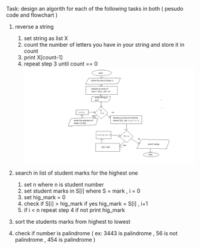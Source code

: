 Task: design an algorith for each of the following tasks in both ( pesudo code and flowchart )
1. reverse a string

   1. set string as list X
   2. count the number of letters you have in your string and store it in count
   3. print X[count-1]
   4. repeat step 3 until count == 0 
   ![PsudoCode2_1](../image/PsudoCode2_1.png)

2. search in list of student marks for the highest one

    1. set n where n is student number
    2. set student marks in S[i] where S = mark , i = 0
    3. set hig_mark = 0
    4. check if S[i] > hig_mark if yes hig_mark = S[i] , i+1
    5. if i < n repeat step 4 if not print hig_mark


3. sort the students marks from highest to lowest
4. check if number is palindrome ( ex: 3443 is palindrome , 56 is not palindrome , 454 is palindrome )
